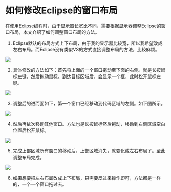如何修改Eclipse的窗口布局
=========================

在使用Eclipse编程时，由于显示器长宽比不同，需要根据显示器调整Eclipse的窗口布局，本文介绍了如何调整窗口布局的方法。

1. Eclipse默认的布局方式上下布局，由于我的显示器比较宽，所以我希望改成左右布局。而Eclipse没有类似VS的方式直接调整布局的方法，比较麻烦。

  ![](http://biangbiangpic.b0.upaiyun.com/blog/c7474d8acfb5c6d1e0aa915c6147625b.jpg)

2. 具体修改的方法如下：首先将上面的一个窗口拖动至下面的右侧。就是长按鼠标左键，然后拖动鼠标。到达目标区域后，会显示一个框，此时松开鼠标左键。

  ![](http://biangbiangpic.b0.upaiyun.com/blog/117bde5be1722c2726d202d70c85a7e9.jpg)

3. 调整后的进而面如下，第一个窗口已经移动到代码区域的左侧。如下图所示。

  ![](http://biangbiangpic.b0.upaiyun.com/blog/0610b049e6f8e4d43f92bb0622dcd39b.jpg)

4. 然后再依次移动其他窗口。方法也是长按鼠标然后拖动，移动到右侧区域空白位置后松开鼠标。

  ![](http://biangbiangpic.b0.upaiyun.com/blog/f557250bb264f0787c7887928b317b96.jpg)

5. 完成上部区域所有窗口的移动后，上部区域消失，就变化成左右布局了。至此调整布局完成。

  ![](http://biangbiangpic.b0.upaiyun.com/blog/0e54940434a1ccacefcf96f9e243393d.jpg)

6. 如果想要把左右布局改成上下布局，只需要反过来操作即可，方法都是一样的，一个一个窗口拖过去。
